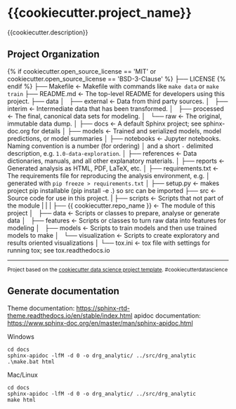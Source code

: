 {{cookiecutter.project_name}}
==============================

{{cookiecutter.description}}

Project Organization
------------

{% if cookiecutter.open_source_license == 'MIT' or cookiecutter.open_source_license == 'BSD-3-Clause' %}
    ├── LICENSE
{% endif %}
    ├── Makefile           <- Makefile with commands like `make data` or `make train`
    ├── README.md          <- The top-level README for developers using this project.
    ├── data
    │   ├── external       <- Data from third party sources.
    │   ├── interim        <- Intermediate data that has been transformed.
    │   ├── processed      <- The final, canonical data sets for modeling.
    │   └── raw            <- The original, immutable data dump.
    │
    ├── docs               <- A default Sphinx project; see sphinx-doc.org for details
    │
    ├── models             <- Trained and serialized models, model predictions, or model summaries
    │
    ├── notebooks          <- Jupyter notebooks. Naming convention is a number (for ordering)
    │                         and a short `-` delimited description, e.g. `1.0-data-exploration`.
    │
    ├── references         <- Data dictionaries, manuals, and all other explanatory materials.
    │
    ├── reports            <- Generated analysis as HTML, PDF, LaTeX, etc.
    │
    ├── requirements.txt   <- The requirements file for reproducing the analysis environment, e.g.
    │                         generated with `pip freeze > requirements.txt`
    │
    ├── setup.py           <- makes project pip installable (pip install -e .) so src can be imported
    ├── src                <- Source code for use in this project.
    |   ├── scripts        <- Scripts that not part of the module
    |   |
    |   ├── {{ cookiecutter.repo_name }}    <- The module of this project 
    │       ├── data                        <- Scripts or classes to prepare, analyse or generate data
    │       ├── features                    <- Scripts or classes to turn raw data into features for modeling
    │       ├── models                      <- Scripts to train models and then use trained models to make
    │       └── visualization               <- Scripts to create exploratory and results oriented visualizations
    │
    └── tox.ini            <- tox file with settings for running tox; see tox.readthedocs.io

--------

<p><small>Project based on the <a target="_blank" href="https://drivendata.github.io/cookiecutter-data-science/">cookiecutter data science project template</a>. #cookiecutterdatascience</small></p>

Generate documentation
----------------------

Theme documentation: https://sphinx-rtd-theme.readthedocs.io/en/stable/index.html
apidoc documentation: https://www.sphinx-doc.org/en/master/man/sphinx-apidoc.html

Windows

```shell
cd docs
sphinx-apidoc -lfM -d 0 -o drg_analytic/ ../src/drg_analytic
.\make.bat html
```

Mac/Linux

```shell
cd docs
sphinx-apidoc -lfM -d 0 -o drg_analytic/ ../src/drg_analytic
make html
```

